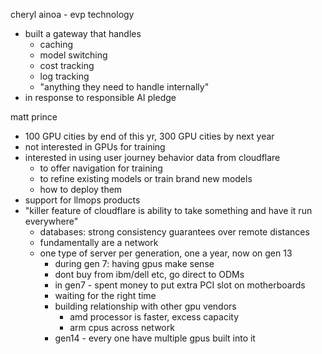 
cheryl ainoa - evp technology
- built a gateway that handles
	- caching
	- model switching
	- cost tracking
	- log tracking
	- "anything they need to handle internally"
- in response to responsible AI pledge


matt prince
- 100 GPU cities by end of this yr, 300 GPU cities by next year
- not interested in GPUs for training
- interested in using user journey behavior data from cloudflare
	- to offer navigation for training
	- to refine existing models or train brand new models
	- how to deploy them
- support for llmops products
- "killer feature of cloudflare is ability to take something and have it run everywhere"
	- databases: strong consistency guarantees over remote distances
	- fundamentally are a network
	- one type of server per generation, one a year, now on gen 13
		- during gen 7: having gpus make sense
		- dont buy from ibm/dell etc, go direct to ODMs
		- in gen7 - spent money to put extra PCI slot on motherboards
		- waiting for the right time
		- building relationship with other gpu vendors
			- amd processor is faster, excess capacity
			- arm cpus across network
		- gen14 - every one have multiple gpus built into it